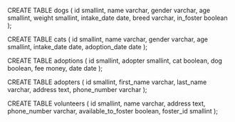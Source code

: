 CREATE TABLE dogs (
    id smallint,
    name varchar,
    gender varchar,
    age smallint,
    weight smallint,
    intake_date date,
    breed varchar,
    in_foster boolean
    );

CREATE TABLE cats (
    id smallint,
    name varchar,
    gender varchar,
    age smallint,
    intake_date date,
    adoption_date date
    );

CREATE TABLE adoptions (
    id smallint,
    adopter smallint,
    cat boolean,
    dog boolean,
    fee money,
    date date
    );

CREATE TABLE adopters (
    id smallint,
    first_name varchar,
    last_name varchar,
    address text,
    phone_number varchar
    );

CREATE TABLE volunteers (
    id smallint,
    name varchar,
    address text,
    phone_number varchar,
    available_to_foster boolean,
    foster_id smallint
    );
